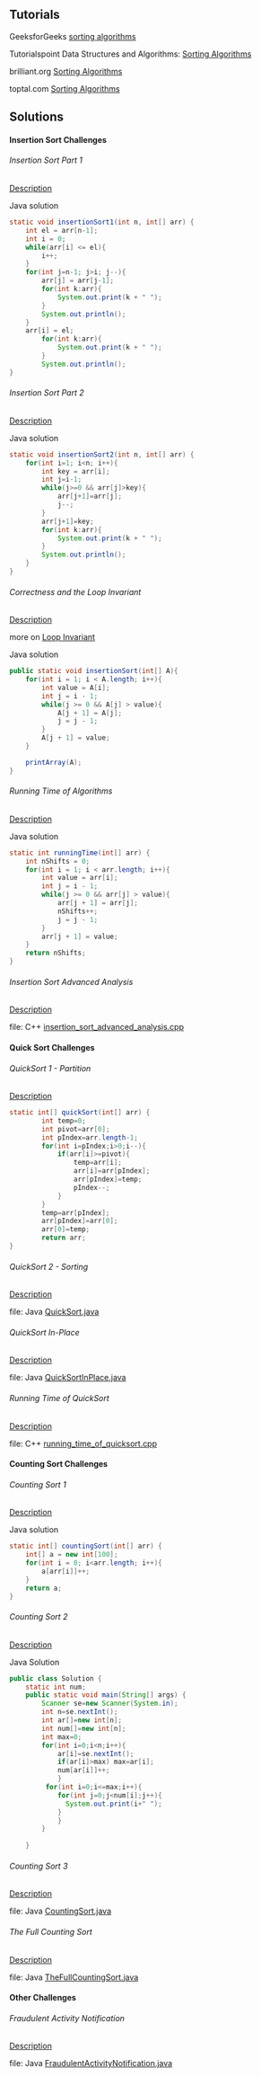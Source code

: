 ## Tutorials

GeeksforGeeks [sorting algorithms](https://www.geeksforgeeks.org/sorting-algorithms/)

Tutorialspoint Data Structures and Algorithms: [Sorting Algorithms](https://www.tutorialspoint.com/data_structures_algorithms/sorting_algorithms.htm)

brilliant.org [Sorting Algorithms](https://brilliant.org/wiki/sorting-algorithms/)

toptal.com [Sorting Algorithms](https://www.toptal.com/developers/sorting-algorithms)

## Solutions

#### Insertion Sort Challenges
###### Insertion Sort Part 1
[Description](https://www.hackerrank.com/challenges/insertionsort1/problem)

Java solution
```java
static void insertionSort1(int n, int[] arr) {
    int el = arr[n-1];
    int i = 0;
    while(arr[i] <= el){
        i++;
    }
    for(int j=n-1; j>i; j--){
        arr[j] = arr[j-1];
        for(int k:arr){
            System.out.print(k + " ");
        }
        System.out.println();
    }
    arr[i] = el;
        for(int k:arr){
            System.out.print(k + " ");
        }
        System.out.println();
}
```

###### Insertion Sort Part 2
[Description](https://www.hackerrank.com/challenges/insertionsort2/problem)

Java solution
```java
static void insertionSort2(int n, int[] arr) {
    for(int i=1; i<n; i++){
        int key = arr[i];
        int j=i-1;
        while(j>=0 && arr[j]>key){
            arr[j+1]=arr[j];
            j--;
        }
        arr[j+1]=key;
        for(int k:arr){
            System.out.print(k + " ");
        }
        System.out.println();
    }
}
```

###### Correctness and the Loop Invariant
[Description](https://www.hackerrank.com/challenges/correctness-invariant/problem)

more on [Loop Invariant](https://www.cs.scranton.edu/~mccloske/courses/cmps144/invariants_lec.html)

Java solution
```java
public static void insertionSort(int[] A){
    for(int i = 1; i < A.length; i++){
        int value = A[i];
        int j = i - 1;
        while(j >= 0 && A[j] > value){
            A[j + 1] = A[j];
            j = j - 1;
        }
        A[j + 1] = value;
    }

    printArray(A);
}
```

###### Running Time of Algorithms
[Description](https://www.hackerrank.com/challenges/runningtime/problem)

Java solution
```java
static int runningTime(int[] arr) {
    int nShifts = 0;
    for(int i = 1; i < arr.length; i++){
        int value = arr[i];
        int j = i - 1;
        while(j >= 0 && arr[j] > value){
            arr[j + 1] = arr[j];
            nShifts++;
            j = j - 1;
        }
        arr[j + 1] = value;
    }
    return nShifts;
}
```

###### Insertion Sort Advanced Analysis
[Description](https://www.hackerrank.com/challenges/insertion-sort/problem)

file: C++ [insertion_sort_advanced_analysis.cpp](insertion_sort_advanced_analysis.cpp)

#### Quick Sort Challenges
###### QuickSort 1 - Partition
[Description](https://www.hackerrank.com/challenges/quicksort1/problem)

```java
static int[] quickSort(int[] arr) {
        int temp=0;
        int pivot=arr[0];
        int pIndex=arr.length-1;
        for(int i=pIndex;i>0;i--){
            if(arr[i]>=pivot){
                temp=arr[i];
                arr[i]=arr[pIndex];
                arr[pIndex]=temp;
                pIndex--;
            }
        }
        temp=arr[pIndex];
        arr[pIndex]=arr[0];
        arr[0]=temp;
        return arr;
}
```

###### QuickSort 2 - Sorting
[Description](https://www.hackerrank.com/challenges/quicksort2/problem)

file: Java [QuickSort.java](QuickSort.java)

###### QuickSort In-Place
[Description](https://www.hackerrank.com/challenges/quicksort3/problem)

file: Java [QuickSortInPlace.java](QuickSortInPlace.java)

###### Running Time of QuickSort
[Description](https://www.hackerrank.com/challenges/quicksort4/problem)

file: C++ [running_time_of_quicksort.cpp](running_time_of_quicksort.cpp)

#### Counting Sort Challenges
###### Counting Sort 1
[Description](https://www.hackerrank.com/challenges/countingsort1/problem)

Java solution
```java
static int[] countingSort(int[] arr) {
    int[] a = new int[100];
    for(int i = 0; i<arr.length; i++){
        a[arr[i]]++;
    }
    return a;
}
```

###### Counting Sort 2
[Description](https://www.hackerrank.com/challenges/countingsort2/problem)

Java Solution
```java
public class Solution {
    static int num;
    public static void main(String[] args) {
        Scanner se=new Scanner(System.in);
        int n=se.nextInt();
        int ar[]=new int[n];
        int num[]=new int[n];
        int max=0;
        for(int i=0;i<n;i++){
            ar[i]=se.nextInt();
            if(ar[i]>max) max=ar[i];
            num[ar[i]]++;   
            }
         for(int i=0;i<=max;i++){
            for(int j=0;j<num[i];j++){
              System.out.print(i+" ");  
            }        
            }
        }
        
    }
```

###### Counting Sort 3
[Description](https://www.hackerrank.com/challenges/countingsort3/problem)

file: Java [CountingSort.java](CountingSort.java)

###### The Full Counting Sort
[Description](https://www.hackerrank.com/challenges/countingsort4/problem)

file: Java [TheFullCountingSort.java](TheFullCountingSort.java)

#### Other Challenges
###### Fraudulent Activity Notification
[Description](https://www.hackerrank.com/challenges/fraudulent-activity-notifications/problem)

file: Java [FraudulentActivityNotification.java](FraudulentActivityNotification.java)